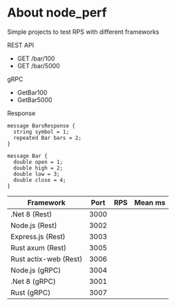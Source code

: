 # About node_perf

Simple projects to test RPS with different frameworks

REST API
- GET /bar/100
- GET /bar/5000

gRPC
- GetBar100
- GetBar5000

Response
```
message BarsResponse {
  string symbol = 1; 
  repeated Bar bars = 2;
}

message Bar {
  double open = 1;
  double high = 2;
  double low = 3;
  double close = 4;
}
```

| Framework             | Port | RPS | Mean ms |   
|-----------------------|------|-----|---------|
| .Net 8 (Rest)         | 3000 |     |         |
| Node.js (Rest)        | 3002 |     |         |
| Express.js (Rest)     | 3003 |     |         |
| Rust axum (Rest)      | 3005 |     |         |
| Rust actix-web (Rest) | 3006 |     |         |
| Node.js (gRPC)        | 3004 |     |         |
| .Net 8 (gRPC)         | 3001 |     |         |
| Rust (gRPC)           | 3007 |     |         |
